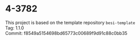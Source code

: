 # 4-3782

This project is based on the template repository `besi-template`  
Tag: 1.1.0  
Commit: f8549a5154698bd65773c00689f9d91c88c0bb35  
